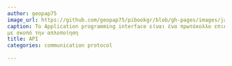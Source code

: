 ```yaml
---
author: geopap75
image_url: https://github.com/geopap75/pibookgr/blob/gh-pages/images/jacob-goldman.png
caption: Το Application programming interface είναι ένα πρωτόκολλο επικοινωνίας μεταξύ ενός πελάτη και ενός εξυπηρετητή
με σκοπό την απλοποίηση
title: API
categories: communication protocol
  
---
```

